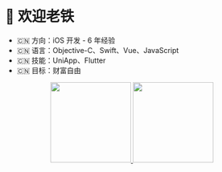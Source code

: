 # 👋 欢迎老铁

- 🇨🇳 方向：iOS 开发 - 6 年经验
- 🇨🇳 语言：Objective-C、Swift、Vue、JavaScript
- 🇨🇳 技能：UniApp、Flutter
- 🇨🇳 目标：财富自由

<div align="center">
  <a href="https://github.com/uclort">
  <img height="160em" src="https://github-readme-stats.vercel.app/api?username=uclort&show_icons=true&theme=github_dark&include_all_commits=true&count_private=true"/>
  <img height="160em" src="https://github-readme-stats.vercel.app/api/top-langs/?username=uclort&layout=compact&langs_count=6&theme=github_dark"/>
</div>
